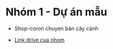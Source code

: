 # Nhóm 1 - Dự án mẫu
- Shop-coron chuyen bán cây cảnh

- [Link drive cua nhom](https://drive.google.com/drive/folders/1EVw2rmD44s9QTIiCuV6zI4XbBHeiZ1Hc?usp=sharing)
